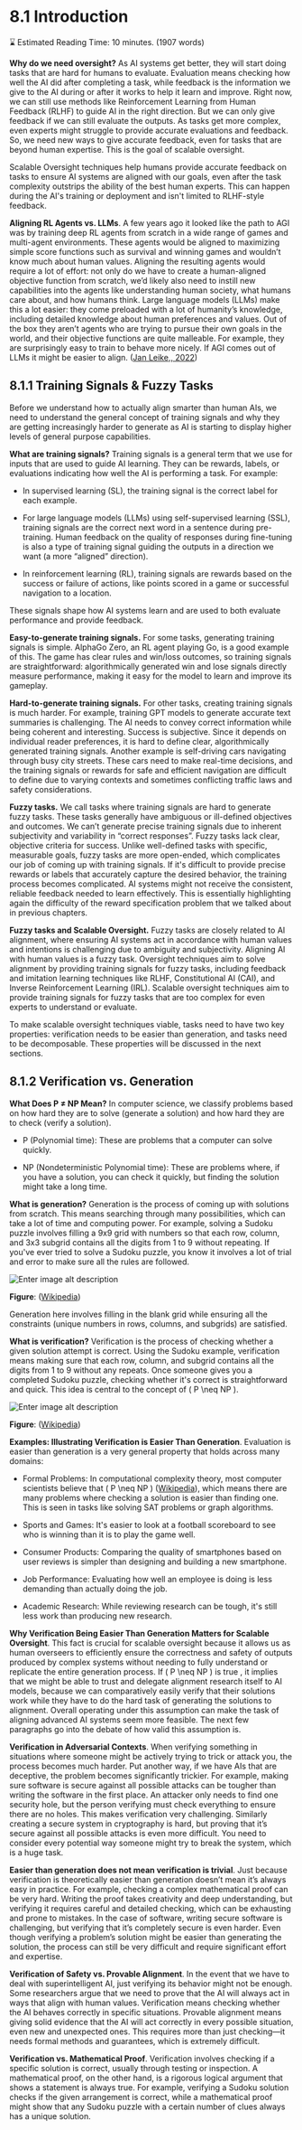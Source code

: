 # 8.1 Introduction

⌛ Estimated Reading Time: 10 minutes. (1907 words)

**Why do we need oversight?** As AI systems get better, they will start doing tasks that are hard for humans to evaluate. Evaluation means checking how well the AI did after completing a task, while feedback is the information we give to the AI during or after it works to help it learn and improve. Right now, we can still use methods like Reinforcement Learning from Human Feedback (RLHF) to guide AI in the right direction. But we can only give feedback if we can still evaluate the outputs. As tasks get more complex, even experts might struggle to provide accurate evaluations and feedback. So, we need new ways to give accurate feedback, even for tasks that are beyond human expertise. This is the goal of scalable oversight.

Scalable Oversight techniques help humans provide accurate feedback on tasks to ensure AI systems are aligned with our goals, even after the task complexity outstrips the ability of the best human experts. This can happen during the AI's training or deployment and isn't limited to RLHF-style feedback.

**Aligning RL Agents vs. LLMs**. A few years ago it looked like the path to AGI was by training deep RL agents from scratch in a wide range of games and multi-agent environments. These agents would be aligned to maximizing simple score functions such as survival and winning games and wouldn’t know much about human values. Aligning the resulting agents would require a lot of effort: not only do we have to create a human-aligned objective function from scratch, we’d likely also need to instill new capabilities into the agents like understanding human society, what humans care about, and how humans think. Large language models (LLMs) make this a lot easier: they come preloaded with a lot of humanity’s knowledge, including detailed knowledge about human preferences and values. Out of the box they aren’t agents who are trying to pursue their own goals in the world, and their objective functions are quite malleable. For example, they are surprisingly easy to train to behave more nicely. If AGI comes out of LLMs it might be easier to align. ([Jan Leike,, 2022](https://aligned.substack.com/p/alignment-optimism))

## 8.1.1 Training Signals & Fuzzy Tasks

Before we understand how to actually align smarter than human AIs, we need to understand the general concept of training signals and why they are getting increasingly harder to generate as AI is starting to display higher levels of general purpose capabilities.

**What are training signals?** Training signals is a general term that we use for inputs that are used to guide AI learning. They can be rewards, labels, or evaluations indicating how well the AI is performing a task. For example:

- In supervised learning (SL), the training signal is the correct label for each example.

- For large language models (LLMs) using self-supervised learning (SSL), training signals are the correct next word in a sentence during pre-training. Human feedback on the quality of responses during fine-tuning is also a type of training signal guiding the outputs in a direction we want (a more “aligned” direction).

- In reinforcement learning (RL), training signals are rewards based on the success or failure of actions, like points scored in a game or successful navigation to a location.

These signals shape how AI systems learn and are used to both evaluate performance and provide feedback.

**Easy-to-generate training signals.** For some tasks, generating training signals is simple. AlphaGo Zero, an RL agent playing Go, is a good example of this. The game has clear rules and win/loss outcomes, so training signals are straightforward: algorithmically generated win and lose signals directly measure performance, making it easy for the model to learn and improve its gameplay.

**Hard-to-generate training signals.** For other tasks, creating training signals is much harder. For example, training GPT models to generate accurate text summaries is challenging. The AI needs to convey correct information while being coherent and interesting. Success is subjective. Since it depends on individual reader preferences, it is hard to define clear, algorithmically generated training signals. Another example is self-driving cars navigating through busy city streets. These cars need to make real-time decisions, and the training signals or rewards for safe and efficient navigation are difficult to define due to varying contexts and sometimes conflicting traffic laws and safety considerations.

**Fuzzy tasks.** We call tasks where training signals are hard to generate fuzzy tasks. These tasks generally have ambiguous or ill-defined objectives and outcomes. We can’t generate precise training signals due to inherent subjectivity and variability in “correct responses”. Fuzzy tasks lack clear, objective criteria for success. Unlike well-defined tasks with specific, measurable goals, fuzzy tasks are more open-ended, which complicates our job of coming up with training signals. If it's difficult to provide precise rewards or labels that accurately capture the desired behavior, the training process becomes complicated. AI systems might not receive the consistent, reliable feedback needed to learn effectively. This is essentially highlighting again the difficulty of the reward specification problem that we talked about in previous chapters.

**Fuzzy tasks and Scalable Oversight.** Fuzzy tasks are closely related to AI alignment, where ensuring AI systems act in accordance with human values and intentions is challenging due to ambiguity and subjectivity. Aligning AI with human values is a fuzzy task. Oversight techniques aim to solve alignment by providing training signals for fuzzy tasks, including feedback and imitation learning techniques like RLHF, Constitutional AI (CAI), and Inverse Reinforcement Learning (IRL). Scalable oversight techniques aim to provide training signals for fuzzy tasks that are too complex for even experts to understand or evaluate.

To make scalable oversight techniques viable, tasks need to have two key properties: verification needs to be easier than generation, and tasks need to be decomposable. These properties will be discussed in the next sections.

## 8.1.2 Verification vs. Generation

**What Does P ≠ NP Mean?** In computer science, we classify problems based on how hard they are to solve (generate a solution) and how hard they are to check (verify a solution).

- P (Polynomial time): These are problems that a computer can solve quickly.

- NP (Nondeterministic Polynomial time): These are problems where, if you have a solution, you can check it quickly, but finding the solution might take a long time.

**What is generation?** Generation is the process of coming up with solutions from scratch. This means searching through many possibilities, which can take a lot of time and computing power. For example, solving a Sudoku puzzle involves filling a 9x9 grid with numbers so that each row, column, and 3x3 subgrid contains all the digits from 1 to 9 without repeating. If you've ever tried to solve a Sudoku puzzle, you know it involves a lot of trial and error to make sure all the rules are followed.

![Enter image alt description](Images/nDa_Image_1.png)

**Figure**: ([Wikipedia](https://en.wikipedia.org/wiki/Sudoku))

Generation here involves filling in the blank grid while ensuring all the constraints (unique numbers in rows, columns, and subgrids) are satisfied.

**What is verification?** Verification is the process of checking whether a given solution attempt is correct. Using the Sudoku example, verification means making sure that each row, column, and subgrid contains all the digits from 1 to 9 without any repeats. Once someone gives you a completed Sudoku puzzle, checking whether it's correct is straightforward and quick. This idea is central to the concept of \( P \neq NP \).

![Enter image alt description](Images/NXb_Image_2.png)

**Figure**: ([Wikipedia](https://en.wikipedia.org/wiki/Sudoku))

**Examples: Illustrating Verification is Easier Than Generation**. Evaluation is easier than generation is a very general property that holds across many domains:

- Formal Problems: In computational complexity theory, most computer scientists believe that \( P \neq NP \) ([Wikipedia](https://en.wikipedia.org/wiki/P_versus_NP_problem#Reasons_to_believe_P_%E2%89%A0_NP_or_P_=_NP)), which means there are many problems where checking a solution is easier than finding one. This is seen in tasks like solving SAT problems or graph algorithms.

- Sports and Games: It's easier to look at a football scoreboard to see who is winning than it is to play the game well.

- Consumer Products: Comparing the quality of smartphones based on user reviews is simpler than designing and building a new smartphone.

- Job Performance: Evaluating how well an employee is doing is less demanding than actually doing the job.

- Academic Research: While reviewing research can be tough, it's still less work than producing  new research.

**Why Verification Being Easier Than Generation Matters for Scalable Oversight**. This fact is crucial for scalable oversight because it allows us as human overseers to efficiently ensure the correctness and safety of outputs produced by complex systems without needing to fully understand or replicate the entire generation process. If \( P \neq NP \) is true , it implies that we might be able to trust and delegate alignment research itself to AI models, because we can comparatively easily verify that their solutions work while they have to do the hard task of generating the solutions to alignment. Overall operating under this assumption can make the task of aligning advanced AI systems seem more feasible. The next few paragraphs go into the debate of how valid this assumption is.

**Verification in Adversarial Contexts**. When verifying something in situations where someone might be actively trying to trick or attack you, the process becomes much harder. Put another way, if we have AIs that are deceptive, the problem becomes significantly trickier. For example, making sure software is secure against all possible attacks can be tougher than writing the software in the first place. An attacker only needs to find one security hole, but the person verifying must check everything to ensure there are no holes. This makes verification very challenging. Similarly creating a secure system in cryptography is hard, but proving that it’s secure against all possible attacks is even more difficult. You need to consider every potential way someone might try to break the system, which is a huge task.

**Easier than generation does not mean verification is trivial**. Just because verification is theoretically easier than generation doesn’t mean it’s always easy in practice. For example, checking a complex mathematical proof can be very hard. Writing the proof takes creativity and deep understanding, but verifying it requires careful and detailed checking, which can be exhausting and prone to mistakes. In the case of software, writing secure software is challenging, but verifying that it’s completely secure is even harder. Even though verifying a problem’s solution might be easier than generating the solution, the process can still be very difficult and require significant effort and expertise.

**Verification of Safety vs. Provable Alignment**. In the event that we have to deal with superintelligent AI, just verifying its behavior might not be enough. Some researchers argue that we need to prove that the AI will always act in ways that align with human values. Verification means checking whether the AI behaves correctly in specific situations. Provable alignment means giving solid evidence that the AI will act correctly in every possible situation, even new and unexpected ones. This requires more than just checking—it needs formal methods and guarantees, which is extremely difficult.

**Verification vs. Mathematical Proof**. Verification involves checking if a specific solution is correct, usually through testing or inspection. A mathematical proof, on the other hand, is a rigorous logical argument that shows a statement is always true. For example, verifying a Sudoku solution checks if the given arrangement is correct, while a mathematical proof might show that any Sudoku puzzle with a certain number of clues always has a unique solution.